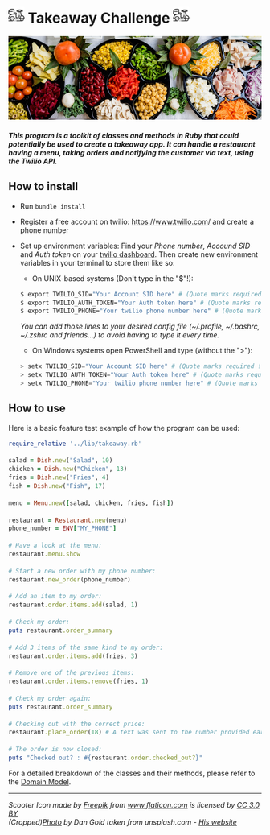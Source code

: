 ![alt text](./assets/scooter.png "Scooter")  Takeaway Challenge  ![alt text](./assets/scooter.png "Scooter")
==================
![alt text](./assets/food.png "Colorful dishes")

#### *This program is a toolkit of classes and methods in Ruby that could potentially be used to create a takeaway app. It can handle a restaurant having a menu, taking orders and notifying the customer via text, using the Twilio API.*
## How to install
- Run `bundle install`
- Register a free account on twilio: https://www.twilio.com/ and create a phone number
- Set up environment variables:
  Find your *Phone number*, *Accound SID* and *Auth token* on your [twilio dashboard](https://www.twilio.com/console). Then create new environment variables in your terminal to store them like so: 
    - On UNIX-based systems (Don't type in the "$"!):
    ```bash
    $ export TWILIO_SID="Your Account SID here" # (Quote marks required !)
    $ export TWILIO_AUTH_TOKEN="Your Auth token here" # (Quote marks required !)
    $ export TWILIO_PHONE="Your twilio phone number here" # (Quote marks required !)
    ```
    *You can add those lines to your desired config file (~/.profile, ~/.bashrc, ~/.zshrc and friends...) to avoid having to type it every time.*



    - On Windows systems open PowerShell and type (without the ">"):
    ```powershell
    > setx TWILIO_SID="Your Account SID here" # (Quote marks required !)
    > setx TWILIO_AUTH_TOKEN="Your Auth token here" # (Quote marks required !)
    > setx TWILIO_PHONE="Your twilio phone number here" # (Quote marks required !)  
    ```
## How to use

Here is a basic feature test example of how the program can be used:
```ruby
require_relative '../lib/takeaway.rb'

salad = Dish.new("Salad", 10)
chicken = Dish.new("Chicken", 13)
fries = Dish.new("Fries", 4)
fish = Dish.new("Fish", 17)

menu = Menu.new([salad, chicken, fries, fish])

restaurant = Restaurant.new(menu)
phone_number = ENV["MY_PHONE"]

# Have a look at the menu:
restaurant.menu.show

# Start a new order with my phone number:
restaurant.new_order(phone_number)

# Add an item to my order:
restaurant.order.items.add(salad, 1)

# Check my order:
puts restaurant.order_summary

# Add 3 items of the same kind to my order:
restaurant.order.items.add(fries, 3)

# Remove one of the previous items:
restaurant.order.items.remove(fries, 1)

# Check my order again:
puts restaurant.order_summary

# Checking out with the correct price:
restaurant.place_order(18) # A text was sent to the number provided earlier.

# The order is now closed:
puts "Checked out? : #{restaurant.order.checked_out?}"

```

For a detailed breakdown of the classes and their methods, please refer to the [Domain Model](https://github.com/Clepsyd/takeaway-challenge/blob/master/DomainModel.md).

-------------------------

*<div>Scooter Icon made by <a href="https://www.flaticon.com/authors/freepik" title="Freepik">Freepik</a> from <a href="https://www.flaticon.com/"                 title="Flaticon">www.flaticon.com</a> is licensed by <a href="http://creativecommons.org/licenses/by/3.0/"                 title="Creative Commons BY 3.0" target="_blank">CC 3.0 BY</a></div>*
*(Cropped)[Photo](https://unsplash.com/photos/4_jhDO54BYg) by Dan Gold taken from unsplash.com - [His website](https://www.danielcgold.com/)*